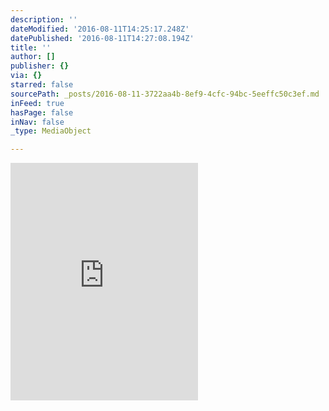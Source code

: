 ```yaml
---
description: ''
dateModified: '2016-08-11T14:25:17.248Z'
datePublished: '2016-08-11T14:27:08.194Z'
title: ''
author: []
publisher: {}
via: {}
starred: false
sourcePath: _posts/2016-08-11-3722aa4b-8ef9-4cfc-94bc-5eeffc50c3ef.md
inFeed: true
hasPage: false
inNav: false
_type: MediaObject

---
```

<iframe src="https://embed.spotify.com/?uri=spotify:track:0OTeiNxitt8OejdNK9LoSW" width="300" height="380" frameborder="0" allowtransparency="true"></iframe>